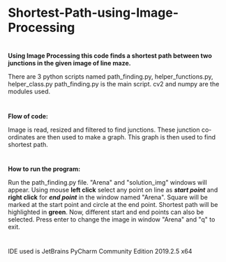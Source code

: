 # Shortest-Path-using-Image-Processing

#
**Using Image Processing this code finds a shortest path between two junctions in the given image of line maze.**
 
There are 3 python scripts named path_finding.py, helper_functions.py, helper_class.py 
path_finding.py is the main script. 
cv2 and numpy are the modules used. 

#
**Flow of code:** 
 
Image is read, resized and filtered to find junctions. 
These junction co-ordinates are then used to make a graph. 
This graph is then used to find shortest path. 
 
#
**How to run the program:** 

Run the path_finding.py file. 
"Arena" and "solution_img" windows will appear. 
Using mouse **left click** select any point on line as **_start point_** and **right click** for **_end point_** in the window named "Arena". 
Square will be marked at the start point and circle at the end point. 
Shortest path will be highlighted in **green**. 
Now, different start and end points can also be selected. 
Press enter to change the image in window "Arena" and "q" to exit. 

#
IDE used is JetBrains PyCharm Community Edition 2019.2.5 x64
